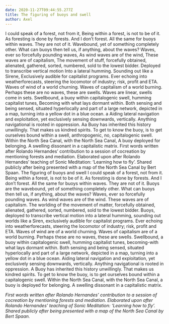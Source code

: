 ```yaml
---
date: 2020-11-27T09:44:55.277Z
title: The figuring of buoys and swell
author: Axel
---
```

I could speak of a forest, not from it, Being within a forest, is not to be of it. As foresting is done by forests. And I don’t forest. 
All the same for buoys within waves. They are not of it. Wavebound, yet of something completely other. What can buoys then tell us, if anything, about the waves? 
Waves, ever so forcefully pounding waves, As wind waves are of the wind, These waves are of capitalism, The movement of stuff, forcefully obtained, alienated, gathered, sorted, numbered, sold to the lowest bidder. 
Deployed to transcribe vertical motion Into a lateral humming. Sounding out like a Sirene, Exclusively audible for capitalist programs. Ever echoing into weatherforecasts, steering the locomotor of industry; risk, profit and ETA. 
Waves of wind of a world churning. Waves of capitalism of a world burning. Perhaps these are no waves, these are swells. Waves are linear, swells come in sets. 
Swellbound, a buoy within capitalogenic swell, humming capitalist tunes, Becoming with what lays dormant within. Both sensing and being sensed, situated hyperlocally and part of a large network, depicted in a map, turning into a yellow dot in a blue ocean. a 
Aiding lateral navigation and exploitation, yet exclusively sensing downwards, vertically. 
Anything navigational is rooted in oppression. Aa Buoy has inherited this history unwillingly. That makes us kindred spirits. To get to know the buoy, is to get ourselves bound within a swell, anthropogenic, no, capitalogenic swell. 
Within the North Sea Canal, with the North Sea Canal, A buoy deployed for belonging. A swelling dissonant in a capitalistic matrix. 
First words written after Rolando Hernandes’ contribution to a session of cocreation by mentioning forests and mediation. Elaborated upon after Rolando Hernandes’ teaching of Sonic Meditation: ‘Learning how to fly’. Shared publicly after being presented with a map of the North Sea Canal by Bert Spaan. 
The figuring of buoys and swell 
I could speak of a forest, not from it. Being within a forest, is not to be of it. As foresting is done by forests. And I don’t forest. 
All the same for buoys within waves. They are not of it. Buoys are the wavebound, yet of something completely other. What can buoys then tell us, if anything, about the waves? 
Waves, ever so forcefully pounding waves. As wind waves are of the wind. These waves are of capitalism. The worlding of the movement of matter, forcefully obtained, alienated, gathered, sorted, numbered, sold to the lowest bidder. 
Buoys, deployed to transcribe vertical motion into a lateral humming, sounding out worlds like a Siren, exclusively audible for capitalist programs. Ever echoing into weatherforecasts, steering the locomotor of industry; risk, profit and ETA. 
Waves of wind are of a world churning. Waves of capitalism are of a world burning. Perhaps these are no waves, these are swells. 
Swellbound, a buoy within capitalogenic swell, humming capitalist tunes, becoming-with what lays dormant within. Both sensing and being sensed, situated hyperlocally and part of a large network, depicted in a map, turning into a yellow dot in a blue ocean. Aiding lateral navigation and exploitation, yet exclusively sensing downwards, vertically. Anything navigational is rooted in oppression. A Buoy has inherited this history unwillingly. That makes us kindred spirits. To get to know the buoy, is to get ourselves bound within a capitalogenic swell. 
Within the North Sea Canal, with the North Sea Canal, a buoy is deployed for belonging. A swelling dissonant in a capitalistic matrix.


*First words written after Rolando Hernandes’ contribution to a session of cocreation by mentioning forests and mediation. Elaborated upon after Rolando Hernandes’ teaching of Sonic Meditation: ‘Learning how to fly’. Shared publicly after being presented with a map of the North Sea Canal by Bert Spaan.*